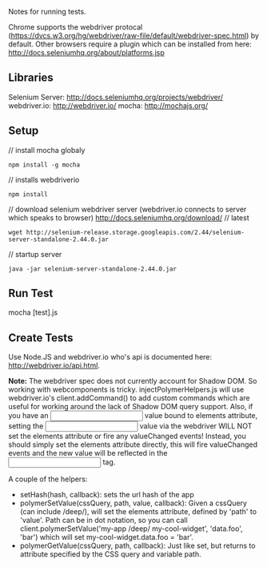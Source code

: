 Notes for running tests.

Chrome supports the webdriver protocal (https://dvcs.w3.org/hg/webdriver/raw-file/default/webdriver-spec.html) by default.  Other browsers require a plugin which can be installed from here: http://docs.seleniumhq.org/about/platforms.jsp

## Libraries
Selenium Server: http://docs.seleniumhq.org/projects/webdriver/
webdriver.io: http://webdriver.io/
mocha: http://mochajs.org/


## Setup
// install mocha globaly
```
npm install -g mocha
```

// installs webdriverio
```
npm install 
```

// download selenium webdriver server (webdriver.io connects to server which speaks to browser)
http://docs.seleniumhq.org/download/
// latest
```
wget http://selenium-release.storage.googleapis.com/2.44/selenium-server-standalone-2.44.0.jar
```

// startup server
```
java -jar selenium-server-standalone-2.44.0.jar
```

## Run Test
mocha [test].js


## Create Tests
Use Node.JS and webdriver.io who's api is documented here: http://webdriver.io/api.html.

**Note:** The webdriver spec does not currently account for Shadow DOM.  So working with webcomponents is tricky.  injectPolymerHelpers.js will use webdriver.io's client.addCommand() to add custom commands which are useful for working around the lack of Shadow DOM query support.
Also, if you have an <input /> value bound to elements attribute, setting the <input /> value via the webdriver WILL NOT set the elements attribute or fire any valueChanged events!  Instead, you should simply set the elements attribute directly, this will fire valueChanged events and the new value will be reflected in the <input /> tag.

A couple of the helpers:
- setHash(hash, callback): sets the url hash of the app
- polymerSetValue(cssQuery, path, value, callback): Given a cssQuery (can include /deep/), will set the elements attribute, defined by 'path' to 'value'.  Path can be in dot notation, so you can call client.polymerSetValue('my-app /deep/ my-cool-widget', 'data.foo', 'bar') which will set my-cool-widget.data.foo = 'bar'.
- polymerGetValue(cssQuery, path, callback): Just like set, but returns to attribute specified by the CSS query and variable path.
